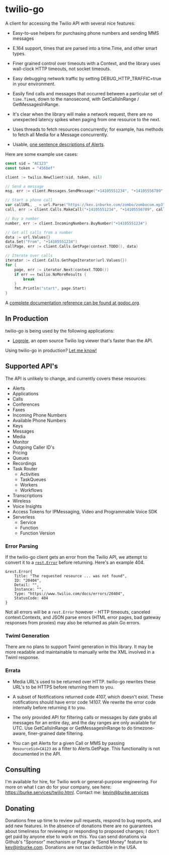 # twilio-go

A client for accessing the Twilio API with several nice features:

- Easy-to-use helpers for purchasing phone numbers and sending MMS messages

- E.164 support, times that are parsed into a time.Time, and other smart types.

- Finer grained control over timeouts with a Context, and the library uses
  wall-clock HTTP timeouts, not socket timeouts.

- Easy debugging network traffic by setting DEBUG_HTTP_TRAFFIC=true in your
  environment.

- Easily find calls and messages that occurred between a particular
set of `time.Time`s, down to the nanosecond, with GetCallsInRange /
GetMessagesInRange.

- It's clear when the library will make a network request, there are no
unexpected latency spikes when paging from one resource to the next.

- Uses threads to fetch resources concurrently; for example, has methods to
fetch all Media for a Message concurrently.

- Usable, [one sentence descriptions of Alerts][alert-descriptions].

[alert-descriptions]: https://godoc.org/github.com/kevinburke/twilio-go#Alert.Description

Here are some example use cases:

```go
const sid = "AC123"
const token = "456bef"

client := twilio.NewClient(sid, token, nil)

// Send a message
msg, err := client.Messages.SendMessage("+14105551234", "+14105556789", "Sent via go :) ✓", nil)

// Start a phone call
var callURL, _ = url.Parse("https://kev.inburke.com/zombo/zombocom.mp3")
call, err := client.Calls.MakeCall("+14105551234", "+14105556789", callURL)

// Buy a number
number, err := client.IncomingNumbers.BuyNumber("+14105551234")

// Get all calls from a number
data := url.Values{}
data.Set("From", "+14105551234")
callPage, err := client.Calls.GetPage(context.TODO(), data)

// Iterate over calls
iterator := client.Calls.GetPageIterator(url.Values{})
for {
    page, err := iterator.Next(context.TODO())
    if err == twilio.NoMoreResults {
        break
    }
    fmt.Println("start", page.Start)
}
```

A [complete documentation reference can be found at
godoc.org](https://godoc.org/github.com/kevinburke/twilio-go).

## In Production

twilio-go is being used by the following applications:

- [Logrole][logrole], an open source Twilio log viewer that's faster than the API.

Using twilio-go in production? [Let me know!](mailto:kevin@burke.services)

[logrole]: https://github.com/kevinburke/logrole

## Supported API's

The API is unlikely to change, and currently covers these resources:

- Alerts
- Applications
- Calls
- Conferences
- Faxes
- Incoming Phone Numbers
- Available Phone Numbers
- Keys
- Messages
- Media
- Monitor
- Outgoing Caller ID's
- Pricing
- Queues
- Recordings
- Task Router
  - Activities
  - TaskQueues
  - Workers
  - Workflows
- Transcriptions
- Wireless
- Voice Insights
- Access Tokens for IPMessaging, Video and Programmable Voice SDK
- Serverless
  - Service
  - Function
  - Function Version

### Error Parsing

If the twilio-go client gets an error from the Twilio API, we attempt to convert
it to a [`rest.Error`][rest.error] before returning. Here's an example 404.

[rest.error]: https://godoc.org/github.com/kevinburke/rest#Error

```
&rest.Error{
    Title: "The requested resource ... was not found",
    ID: "20404",
    Detail: "",
    Instance: "",
    Type: "https://www.twilio.com/docs/errors/20404",
    StatusCode: 404
}
```

Not all errors will be a `rest.Error` however - HTTP timeouts, canceled
context.Contexts, and JSON parse errors (HTML error pages, bad gateway
responses from proxies) may also be returned as plain Go errors.

### Twiml Generation

There are no plans to support Twiml generation in this library. It may be
more readable and maintainable to manually write the XML involved in a Twiml
response.

### Errata

- Media URL's used to be returned over HTTP. twilio-go rewrites these URL's to be
  HTTPS before returning them to you.

- A subset of Notifications returned code 4107, which doesn't exist. These
  notifications should have error code 14107. We rewrite the error code
  internally before returning it to you.

- The only provided API for filtering calls or messages by date grabs all
messages for an entire day, and the day ranges are only available for UTC. Use
GetCallsInRange or GetMessagesInRange to do timezone-aware, finer-grained date
filtering.

- You can get Alerts for a given Call or MMS by passing `ResourceSid=CA123` as
a filter to Alerts.GetPage. This functionality is not documented in the API.

## Consulting

I'm available for hire, for Twilio work or general-purpose engineering. For more
on what I can do for your company, see here: https://burke.services/twilio.html.
Contact me: kevin@burke.services

## Donating

Donations free up time to review pull requests, respond to bug reports, and
add new features. In the absence of donations there are no guarantees about
timeliness for reviewing or responding to proposed changes; I don't get paid
by anyone else to work on this. You can send donations via Github's "Sponsor"
mechanism or Paypal's "Send Money" feature to kev@inburke.com. Donations are not
tax deductible in the USA.

[zero-results]: https://github.com/saintpete/twilio-go/issues/8
